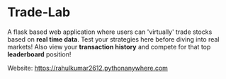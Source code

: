 # Trade-Lab

A flask based web application where users can 'virtually' trade stocks based on **real time data**.
Test your strategies here before diving into real markets!
Also view your **transaction history** and compete for that top **leaderboard** position!

Website: https://rahulkumar2612.pythonanywhere.com
